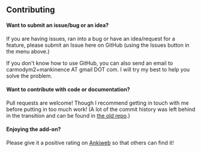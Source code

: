 ## Contributing

#### Want to submit an issue/bug or an idea?
If you are having issues, ran into a bug or have an idea/request for a feature, please submit an Issue here on GitHub (using the Issues button in the menu above.) 

If you don't know how to use GitHub, you can also send an email to carmodym2+mankinence AT gmail DOT com.
I will try my best to help you solve the problem.


#### Want to contribute with code or documentation?
Pull requests are welcome! Though I recommend getting in touch with me before putting in too much work!
(A lot of the commit history was left behind in the transition and can be found in [the old repo](https://github.com/searene/Anki-Addons).)


#### Enjoying the add-on?
Please give it a positive rating on [Ankiweb](https://ankiweb.net/shared/info/1214357311) so that others can find it!
